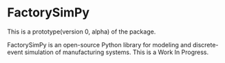 # FactorySimPy
This is a prototype(version 0, alpha) of the package.

FactorySimPy is an open-source Python library for modeling and discrete-event simulation of manufacturing systems. This is a Work In Progress. 
